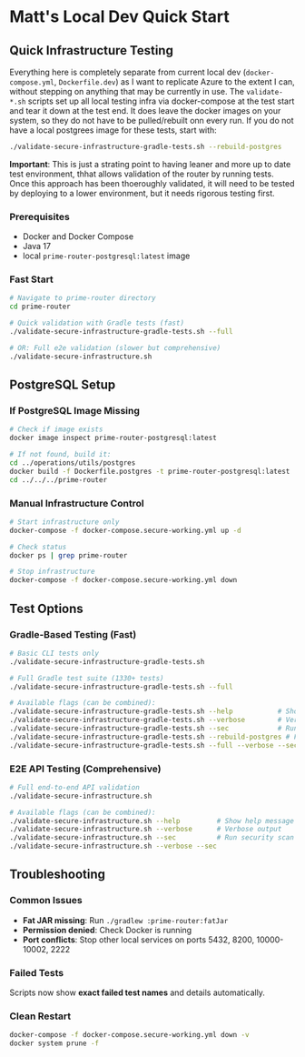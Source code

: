 # Matt's Local Dev Quick Start

## Quick Infrastructure Testing

Everything here is completely separate from current local dev (`docker-compose.yml`, `Dockerfile.dev`) as I want to replicate Azure to the extent I can, without stepping on anything that may be currently in use.
The `validate-*.sh` scripts set up all local testing infra via docker-compose at the test start and tear it down at the test end.  It does leave the docker images on your system, so they do not have to be pulled/rebuilt onn every run.
If you do not have a local postgrees image for these tests, start with:

```bash
./validate-secure-infrastructure-gradle-tests.sh --rebuild-postgres
```

**Important**: This is just a strating point to having leaner and more up to date test environment, thhat allows validation of the router by running tests.
Once this approach has been thoeroughly validated, it will need to be tested by deploying to a lower environment, but it needs rigorous testing first.

### Prerequisites

- Docker and Docker Compose
- Java 17
- local `prime-router-postgresql:latest` image

### Fast Start

```bash
# Navigate to prime-router directory
cd prime-router

# Quick validation with Gradle tests (fast)
./validate-secure-infrastructure-gradle-tests.sh --full

# OR: Full e2e validation (slower but comprehensive)  
./validate-secure-infrastructure.sh
```

## PostgreSQL Setup

### If PostgreSQL Image Missing

```bash
# Check if image exists
docker image inspect prime-router-postgresql:latest

# If not found, build it:
cd ../operations/utils/postgres
docker build -f Dockerfile.postgres -t prime-router-postgresql:latest .
cd ../../../prime-router
```

### Manual Infrastructure Control

```bash
# Start infrastructure only
docker-compose -f docker-compose.secure-working.yml up -d

# Check status
docker ps | grep prime-router

# Stop infrastructure
docker-compose -f docker-compose.secure-working.yml down
```

## Test Options

### Gradle-Based Testing (Fast)

```bash
# Basic CLI tests only
./validate-secure-infrastructure-gradle-tests.sh

# Full Gradle test suite (1330+ tests) 
./validate-secure-infrastructure-gradle-tests.sh --full

# Available flags (can be combined):
./validate-secure-infrastructure-gradle-tests.sh --help           # Show help message
./validate-secure-infrastructure-gradle-tests.sh --verbose        # Verbose output
./validate-secure-infrastructure-gradle-tests.sh --sec            # Run security scan  
./validate-secure-infrastructure-gradle-tests.sh --rebuild-postgres # Force rebuild PostgreSQL image
./validate-secure-infrastructure-gradle-tests.sh --full --verbose --sec
```

### E2E API Testing (Comprehensive)

```bash
# Full end-to-end API validation
./validate-secure-infrastructure.sh

# Available flags (can be combined):
./validate-secure-infrastructure.sh --help         # Show help message
./validate-secure-infrastructure.sh --verbose      # Verbose output  
./validate-secure-infrastructure.sh --sec          # Run security scan
./validate-secure-infrastructure.sh --verbose --sec
```

## Troubleshooting

### Common Issues

- **Fat JAR missing**: Run `./gradlew :prime-router:fatJar`
- **Permission denied**: Check Docker is running
- **Port conflicts**: Stop other local services on ports 5432, 8200, 10000-10002, 2222

### Failed Tests

Scripts now show **exact failed test names** and details automatically.

### Clean Restart

```bash
docker-compose -f docker-compose.secure-working.yml down -v
docker system prune -f
```
